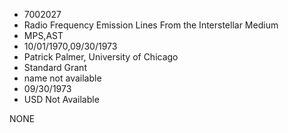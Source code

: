 * 7002027
* Radio Frequency Emission Lines From the Interstellar Medium
* MPS,AST
* 10/01/1970,09/30/1973
* Patrick Palmer, University of Chicago
* Standard Grant
*   name not available
* 09/30/1973
* USD Not Available

NONE